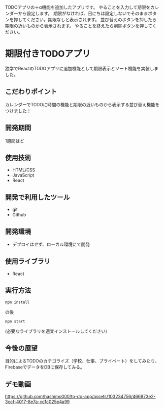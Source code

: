 TODOアプリの＋α機能を追加したアプリです。
やることを入力して期限をカレンダーから設定します。
期限がなければ、日にちは設定しないでそのままボタンを押してください。期限なしと表示されます。
並び替えのボタンを押したら期限の近いものから表示されます。
やることを終えたら削除ボタンを押してください。

# 期限付きTODOアプリ


独学でReactのTODOアプリに追加機能として期限表示とソート機能を実装しました。



## こだわりポイント
カレンダーでTODOに時間の機能と期限の近いものから表示する並び替え機能をつけました！

## 開発期間
1週間はど

## 使用技術
- HTML/CSS
- JavaScript
- React


## 開発で利用したツール
- git
- Github



## 開発環境
- デプロイはせず、ローカル環境にて開発

## 使用ライブラリ
- React


## 実行方法

```
npm install
```

の後

```
npm start
```
(必要なライブラリを適宜インストールしてください)

## 今後の展望
目的によるTODOのカテゴライズ（学校、仕事、プライベート）をしてみたり、FirebaseでデータをDBに保存してみる。


## デモ動画

https://github.com/hashimo000/to-do-app/assets/103234756/466873e2-3ccf-4017-8e7a-cc1c025e4a99

